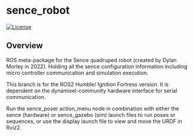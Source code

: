 # sence_robot

[![License](https://img.shields.io/badge/license-MIT-green)](./LICENSE)

## Overview

ROS meta-package for the Sence quadruped robot (created by Dylan Morley in 2022). Holding all the sence configuration information including micro controller communication and simulation execution.

This branch is for the ROS2 Humble/ Ignition Fortress version. It is dependent on the dynamixel-community hardware interface for serial communication.

Run the sence_poser action_menu node in combination with either the sence (hardware) or sence_gazebo (sim) launch files to run poses or sequences, or use the display launch file to view and move the URDF in Rviz2.